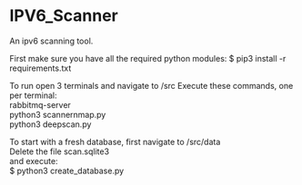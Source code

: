 # IPV6_Scanner
An ipv6 scanning tool.

First make sure you have all the required python modules:
$ pip3 install -r requirements.txt

To run open 3 terminals and navigate to /src
Execute these commands, one per terminal:<br>
rabbitmq-server<br>
python3 scannernmap.py<br>
python3 deepscan.py<br>

To start with a fresh database, first navigate to /src/data<br>
Delete the file scan.sqlite3<br>
and execute:<br>
$ python3 create_database.py

